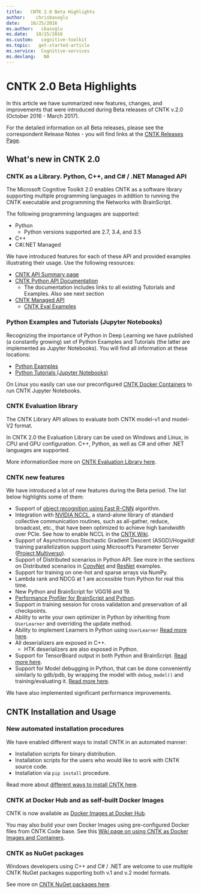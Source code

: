 ```yaml
---
title:   CNTK 2.0 Beta Highlights
author:    chrisbasoglu
date:    10/25/2016
ms.author:   cbasoglu
ms.date:   10/25/2016
ms.custom:   cognitive-toolkit
ms.topic:   get-started-article
ms.service:  Cognitive-services
ms.devlang:   NA
---
```


# CNTK 2.0 Beta Highlights

In this article we have summarized new features, changes, and improvements that were introduced during Beta releases of CNTK v.2.0 (October 2016 - March 2017).

For the detailed information on all Beta releases, please see the correspondent Release Notes - you will find links at the [CNTK Releases Page](https://github.com/Microsoft/CNTK/releases).

## What's new in CNTK 2.0
### CNTK as a Library. Python, C++, and C# / .NET Managed API

The Microsoft Cognitive Toolkit 2.0 enables CNTK as a software library supporting multiple programming languages in addition to running the CNTK executable and programming the Networks with BrainScript.

The following programming languages are supported:

* Python
  * Python versions supported are 2.7, 3.4, and 3.5
* C++
* C#/.NET Managed

We have introduced features for each of these API and provided examples illustrating their usage. Use the following resources:

* [CNTK API Summary page](./CNTK-Library-API.md)
* [CNTK Python API Documentation](https://cntk.ai/pythondocs/)
  * The documentation includes links to all existing Tutorials and Examples. Also see next section
* [CNTK Managed API](./CNTK-Library-Managed-API.md)
  * [CNTK Eval Examples](./CNTK-Eval-Examples.md)


### Python Examples and Tutorials (Jupyter Notebooks)

Recognizing the importance of Python in Deep Learning we have published (a constantly growing) set of Python Examples and Tutorials (the latter are implemented as Jupyter Notebooks). You will find all information at these locations:

* [Python Examples](./examples.md)
* [Python Tutorials (Jupyter Notebooks)](https://cntk.ai/pythondocs/tutorials.html)

On Linux you easily can use our preconfigured [CNTK Docker Containers](./CNTK-Docker-Containers.md#using-docker-container-to-run-cntk-jupyter-notebook-tutorials) to run CNTK Jupyter Notebooks.

### CNTK Evaluation library

The CNTK Library API allows to evaluate both CNTK model-v1 and model-V2 format.

In CNTK 2.0 the Evaluation Library can be used on Windows and Linux, in CPU and GPU configuration. C++, Python, as well as C# and other .NET languages are supported.

More informationSee more on [CNTK Evaluation Library here](./CNTK-Library-Evaluation-Overview.md).

### CNTK new features

We have introduced a lot of new features during the Beta period. The list below highlights some of them:

* Support of [object recognition using Fast R-CNN](./Object-Detection-using-Fast-R-CNN.md) algorithm.
* Integration with [NVIDIA NCCL](https://github.com/NVIDIA/nccl), a stand-alone library of standard collective communication routines, such as all-gather, reduce, broadcast, etc., that have been optimized to achieve high bandwidth over PCIe. See how to enable NCCL in the [CNTK Wiki](./Setup-CNTK-on-Linux.md#optional-nccl).
* Support of Asynchronous Stochastic Gradient Descent (ASGD)/Hogwild! training parallelization support using Microsoft’s Parameter Server ([Project Multiverso](https://github.com/Microsoft/multiverso)).
* Support of Distributed scenarios in Python API. See more in the sections on Distributed scenarios in [ConvNet](https://github.com/Microsoft/CNTK/blob/master/Examples/Image/Classification/ConvNet/Python/README.md) and [ResNet](https://github.com/Microsoft/CNTK/blob/master/Examples/Image/Classification/ResNet/Python/README.md) examples.
* Support for training on one-hot and sparse arrays via NumPy.
* Lambda rank and NDCG at 1 are accessible from Python for real this time.
* New Python and BrainScript for VGG16 and 19.
* [Performance Profiler for BrainScript and Python](./BrainScript-and-Python-Performance-Profiler.md).
* Support in training session for cross validation and preservation of all checkpoints.
* Ability to write your own optimizer in Python by inheriting from `UserLearner` and overriding the update method.
* Ability to implement Learners in Python using `UserLearner` [Read more here](https://www.cntk.ai/pythondocs/extend.html#user-learners).
* All deserializers are exposed in C++.
  * HTK deserializers are also exposed in Python.
* Support for TensorBoard output in both Python and BrainScript. [Read more here](./Using-TensorBoard-for-Visualization.md).
* Support for Model debugging in Python, that can be done conveniently similarly to gdb/pdb, by wrapping the model with `debug_model()` and training/evaluating it. [Read more here](https://www.cntk.ai/pythondocs/cntk.debugging.html#module-cntk.debugging.debug).

We have also implemented significant performance improvements.

## CNTK Installation and Usage
### New automated installation procedures

We have enabled different ways to install CNTK in an automated manner: 

* Installation scripts for binary distribution.
* Installation scripts for the users who would like to work with CNTK source code.
* Installation via `pip install` procedure.

Read more about [different ways to install CNTK here](./Setup-CNTK-on-your-machine.md).

### CNTK at Docker Hub and as self-built Docker Images

CNTK is now available as [Docker Images at Docker Hub](https://hub.docker.com/r/microsoft/cntk/).

You may also build your own Docker Images using pre-configured Docker files from CNTK Code base. See this [Wiki page on using CNTK as Docker Images and Containers](./CNTK-Docker-Containers.md).
 
### CNTK as NuGet packages

Windows developers using C++ and C# / .NET are welcome to use multiple CNTK NuGet packages supporting both v.1 and v.2 model formats.

See more on [CNTK NuGet packages here](./NuGet-Package.md).

